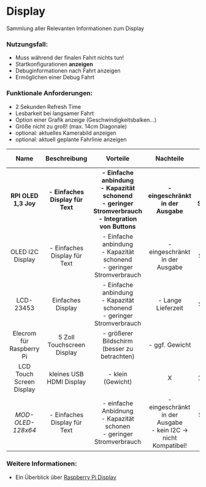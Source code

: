 # Display
Sammlung aller Relevanten Informationen zum Display

### Nutzungsfall:
- Muss während der finalen Fahrt nichts tun!
- Startkonfigurationen **anzeigen** 
- Debuginformationen nach Fahrt anzeigen 
- Ermöglichen einer Debug Fahrt

### Funktionale Anforderungen:
- 2 Sekunden Refresh Time
- Lesbarkeit bei langsamer Fahrt
- Option einer Grafik anzeige (Geschwindigkeitsbalken...)
- Größe nicht zu groß! (max. 14cm Diagonale)
- optional: aktuelles Kamerabild anzeigen  
- optional: aktuell geplante Fahrlinie anzeigen



| Name | Beschreibung | Vorteile | Nachteile | Technische Details |  Kosten | Link | weitere Infos |
| :--: | :----------: | :------: | :-------: | :----------------: | :----: | :--: | :-----------: |
| **RPI OLED 1,3 Joy** | **- Einfaches Display für Text** | **- Einfache anbindung <br> - Kapazität schonend <br> - geringer Stromverbrauch <br> - Integration von Buttons** | **- eingeschränkt in der Ausgabe** | **- [Datenblatt](https://www.waveshare.com/wiki/1.3inch_OLED_HAT) <br>- Schnittstelle: I2C** | **13,30€** | **[Reichelt](https://www.reichelt.de/raspberry-pi-display-oled-1-3-inkl-joystick-sh1106-rpi-oled-1-3-joy-p242789.html?&trstct=pos_0&nbc=1)** | X |
| OLED I2C Display | - Einfaches Display für Text | - Einfache anbindung <br> - Kapazität schonend <br> - geringer Stromverbrauch | - eingeschränkt in der Ausgabe | - Schnittstelle: I2C | 8,49€ | [Az-Delivery](https://www.az-delivery.de/products/1-3zoll-i2c-oled-display) | [Tutorial](https://maker.pro/raspberry-pi/projects/raspberry-pi-monitoring-system-via-oled-display-module) |
| LCD-23453 | Einfaches Display | - Einfache anbindung <br> - Kapazität schonend <br> - geringer Stromverbrauch | - Lange Lieferzeit | - Schnittstelle: I2C | 13,90€ | [Mouser](https://www.mouser.de/ProductDetail/SparkFun/LCD-23453?qs=dbcCsuKDzFWY6i0I%252BKeCWA%3D%3D) | X |
| Elecrom für Raspberry Pi | 5 Zoll Touchscreen Display | - größerer Bildschirm (besser zu betrachten) | - ggf. Gewicht | - Auflösung: 800 x 480 <br> - 5 Zoll | 39,99€ | [Amazon](https://www.amazon.de/Elecrow-Aufl%C3%B6sung-Touchscreen-Monitor-Raspberry/dp/B013JECYF2/) | X |
| LCD Touch Screen Display | kleines USB HDMI Display | - klein (Gewicht) | X | Auflösung: 1920 x 1080 <br> - 3,5 Zoll | 19,99€ | [Ebay](https://www.ebay.de/itm/202772035667) | X |
| *MOD-OLED-128x64* | - Einfaches Display für Text | - einfache Anbidnung <br> - Kapazität schonen <br> - geringer Stromverbrauch | - eingeschränkt in der Ausgabe <br> - kein I2C -> nicht Kompatibel! | - Schnittstelle: I2C <br> - Auflösung 128 x 64 | 6,98€ | [Mouser](https://www.mouser.de/ProductDetail/Olimex-Ltd/MOD-OLED-128x64?qs=Rp5uXu7WBW9sJeOZSKRzUw%3D%3D) | X |

### Weitere Informationen:
- Ein Überblick über [Raspberry Pi Display](https://www.raspberrypi.com/news/the-eagerly-awaited-raspberry-pi-display)
